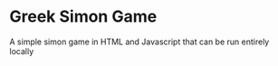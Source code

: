 Greek Simon Game
================

A simple simon game in HTML and Javascript that can be run entirely locally
